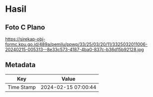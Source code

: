 # Hasil

## Foto C Plano

https://sirekap-obj-formc.kpu.go.id/489a/pemilu/ppwp/33/25/03/20/11/3325032011006-20240215-005313--8e33c573-4187-4ba0-837c-b36d15b92128.jpg


## Metadata

| Key        | Value               |
| ---------- | ------------------- |
| Time Stamp | 2024-02-15 07:00:44 |



